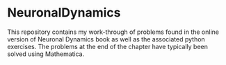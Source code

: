 # NeuronalDynamics

This repository contains my work-through of problems found in the online version of Neuronal Dynamics book as well as the associated python exercises. The problems at the end of the chapter have typically been solved using Mathematica.  

